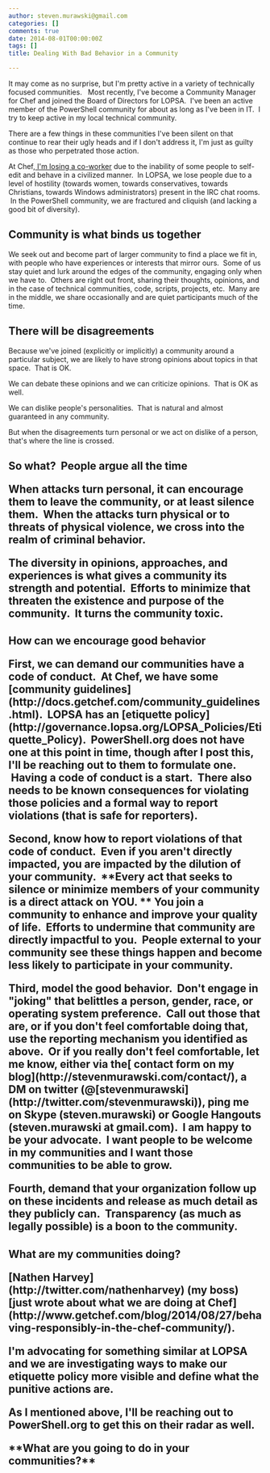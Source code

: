 ```yaml
---
author: steven.murawski@gmail.com
categories: []
comments: true
date: 2014-08-01T00:00:00Z
tags: []
title: Dealing With Bad Behavior in a Community

---
```


It may come as no surprise, but I'm pretty active in a variety of technically focused communities. &nbsp; Most recently, I've become a Community Manager for Chef and joined the Board of Directors for LOPSA. &nbsp;I've been an active member of the PowerShell community for about as long as I've been in IT. &nbsp;I try to keep active in my local technical community.


There are a few things in these communities I've been silent on that continue to rear their ugly heads and if I don't address it, I'm just as guilty as those who perpetrated those action.


At Chef,[ I'm losing a co-worker](https://sethvargo.com/leaving-chef/) due to the inability of some people to self-edit and behave in a civilized manner. &nbsp;In LOPSA, we lose people due to a level of hostility (towards women, towards conservatives, towards Christians, towards Windows administrators) present in the IRC chat rooms. &nbsp;In the PowerShell community, we are fractured and cliquish (and lacking a good bit of diversity).


## Community is what binds us together



We seek out and become part of larger community to find a place we fit in, with people who have experiences or interests that mirror ours. &nbsp;Some of us stay quiet and lurk around the edges of the community, engaging only when we have to. &nbsp;Others are right out front, sharing their thoughts, opinions, and in the case of technical communities, code, scripts, projects, etc. &nbsp;Many are in the middle, we share occasionally and are quiet participants much of the time. &nbsp;


## There will be disagreements

<p dir="ltr">Because we've joined (explicitly or implicitly) a community around a particular subject, we are likely to have strong opinions about topics in that space. &nbsp;That is OK. &nbsp;
<p dir="ltr">We can debate these opinions and we can criticize opinions. &nbsp;That is OK as well.
<p dir="ltr">We can dislike people's personalities. &nbsp;That is natural and almost guaranteed in any community.
<p dir="ltr">But when the disagreements turn personal or we act on dislike of a person, that's where the line is crossed.
<h2 dir="ltr">So what? &nbsp;People argue all the time

<p dir="ltr">When attacks turn personal, it can encourage them to leave the community, or at least silence them. &nbsp;When the attacks turn physical or to threats of physical violence, we cross into the realm of criminal behavior. &nbsp;
<p dir="ltr">The diversity in opinions, approaches, and experiences is what gives a community its strength and potential. &nbsp;Efforts to minimize that threaten the existence and purpose of the community. &nbsp;It turns the community toxic.
<h2 dir="ltr">How can we encourage good behavior

<p dir="ltr">First, we can demand our communities have a code of conduct. &nbsp;At Chef, we have some [community guidelines](http://docs.getchef.com/community_guidelines.html). &nbsp;LOPSA has an [etiquette policy](http://governance.lopsa.org/LOPSA_Policies/Etiquette_Policy). &nbsp;PowerShell.org does not have one at this point in time, though after I post this, I'll be reaching out to them to formulate one. &nbsp;Having a code of conduct is a start. &nbsp;There also needs to be known consequences for violating those policies and a formal way to report violations (that is safe for reporters).
<p dir="ltr">Second, know how to report violations of that code of conduct. &nbsp;Even if you aren't directly impacted, you are impacted by the dilution of your community. &nbsp;**Every act that seeks to silence or minimize members of your community is a direct attack on YOU. **&nbsp;You join a community to enhance and improve your quality of life. &nbsp;Efforts to undermine that community are directly impactful to you. &nbsp;People external to your community see these things happen and become less likely to participate in your community.&nbsp;
<p dir="ltr">Third, model the good behavior. &nbsp;Don't engage in "joking" that belittles a person, gender, race, or operating system preference. &nbsp;Call out those that are, or if you don't feel comfortable doing that, use the reporting mechanism you identified as above. &nbsp;Or if you really don't feel comfortable, let me know, either via the[ contact form on my blog](http://stevenmurawski.com/contact/), a DM on twitter (@[stevenmurawski](http://twitter.com/stevenmurawski)), ping me on Skype (steven.murawski) or Google Hangouts (steven.murawski at gmail.com). &nbsp;I am happy to be your advocate. &nbsp;I want people to be welcome in my communities and I want those communities to be able to grow.
<p dir="ltr">Fourth, demand that your organization follow up on these incidents and release as much detail as they publicly can. &nbsp;Transparency (as much as legally possible) is a boon to the community.
<h2 dir="ltr">What are my communities doing?

<p dir="ltr">[Nathen Harvey](http://twitter.com/nathenharvey) (my boss) [just wrote about what we are doing at Chef](http://www.getchef.com/blog/2014/08/27/behaving-responsibly-in-the-chef-community/). &nbsp;
<p dir="ltr">I'm advocating for something similar at LOPSA and we are investigating ways to make our etiquette policy more visible and define what the punitive actions are. &nbsp;
<p dir="ltr">As I mentioned above, I'll be reaching out to PowerShell.org to get this on their radar as well.
<p dir="ltr">**What are you going to do in your communities?**

